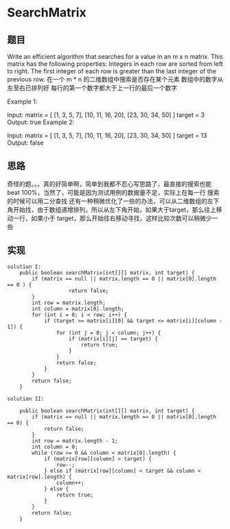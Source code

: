 # SearchMatrix

## 题目
Write an efficient algorithm that searches for a value in an m x n matrix. This matrix has the following properties:
Integers in each row are sorted from left to right.
The first integer of each row is greater than the last integer of the previous row.
在一个 m * n 的二维数组中搜索是否存在某个元素
数组中的数字从左至右已排列好
每行的第一个数字都大于上一行的最后一个数字

Example 1:

Input:
matrix = [
  [1,   3,  5,  7],
  [10, 11, 16, 20],
  [23, 30, 34, 50]
]
target = 3
Output: true
Example 2:

Input:
matrix = [
  [1,   3,  5,  7],
  [10, 11, 16, 20],
  [23, 30, 34, 50]
]
target = 13
Output: false
 
## 思路 
奇怪的题。。。真的好简单啊，简单到我都不忍心写思路了，最直接的搜索也能beat 100%，当然了，可能是因为测试用例的数据量不足，实际上在每一行
搜索的时候可以用二分查找
还有一种稍微优化了一些的办法，可以从二维数组的左下角开始找，由于数组递增排列，所以从左下角开始，如果大于target，那么往上移动一行，如果小于
target，那么开始往右移动寻找，这样比较次数可以稍微少一些

## 实现
```
solution I:
    public boolean searchMatrix(int[][] matrix, int target) {
        if (matrix == null || matrix.length == 0 || matrix[0].length == 0 ) {
                    return false;
        }
        int row = matrix.length;
        int column = matrix[0].length;
        for (int i = 0; i < row; i++) {
            if (target >= matrix[i][0] && target <= matrix[i][column - 1]) {
                for (int j = 0; j < column; j++) {
                    if (matrix[i][j] == target) {
                        return true;
                    }
                }
                return false;
            }
        }
        return false;
    }
    
solution II:

    public boolean searchMatrix(int[][] matrix, int target) {
        if (matrix == null || matrix.length == 0 || matrix[0].length == 0) {
            return false;
        }
        int row = matrix.length - 1;
        int column = 0;
        while (row >= 0 && column < matrix[0].length) {
            if (matrix[row][column] > target) {
                row--;
            } else if (matrix[row][column] < target && column < matrix[row].length) {
                column++;
            } else {
                return true;
            }
        }
        return false;
    }
``` 
